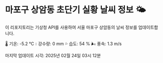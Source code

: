 
# 마포구 상암동 초단기 실황 날씨 정보 🌤️

이 리포지토리는 기상청 API를 사용하여 서울 마포구 상암동의 날씨 정보를 업데이트합니다. 

🌡️ 기온: -5.2 ℃
💧 강수량: 0 mm
💦 습도: 54 %
🌬️ 풍속: 1.3 m/s

마지막 업데이트 시각: 2025년 02월 24일 03시 12분    
